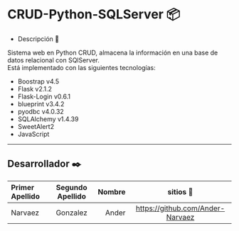 # CRUD-Python-SQLServer  📦

 * Descripción 📖  
 
  Sistema web en Python CRUD, almacena la información en una base de datos relacional con SQlServer.  
  Está implementado con las siguientes tecnologías:
  * Boostrap v4.5 
  * Flask v2.1.2
  * Flask-Login v0.6.1
  * blueprint v3.4.2
  * pyodbc v4.0.32
  * SQLAlchemy v1.4.39
  * SweetAlert2
  * JavaScript
 
 
  -----------------


Desarrollador  ✒️
------------------
| Primer Apellido | Segundo Apellido | Nombre | sitios 📌  |
| :-------- | :-------: | --------: | :-------: |
| Narvaez | Gonzalez | Ander | https://github.com/Ander-Narvaez |
